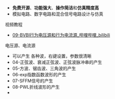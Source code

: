 - **免费开源**、**功能强大**、**操作简洁**和**仿真精度高**
- 模拟电路、数字电路和混合信号电路设计与仿真

视频教程
- [09-BVBI行为电压源和行为电流源_哔哩哔哩_bilibili](https://www.bilibili.com/video/BV1Sy4y1m73e?spm_id_from=333.788.player.switch&vd_source=dbf6bcb88ffa406224b1704eac3c988e&p=9)

电压源、电流源
- 可以产生 各种波，右键设置，参数很清晰
- 04-正弦波、衰减正弦波、正弦波脉冲串的产生
- 05-方波、锯齿波、三角波的产生
- 06-exp指数函数波形的产生
- 07-SFFM信号的产生
- 08-PWL折线波形的产生
- 